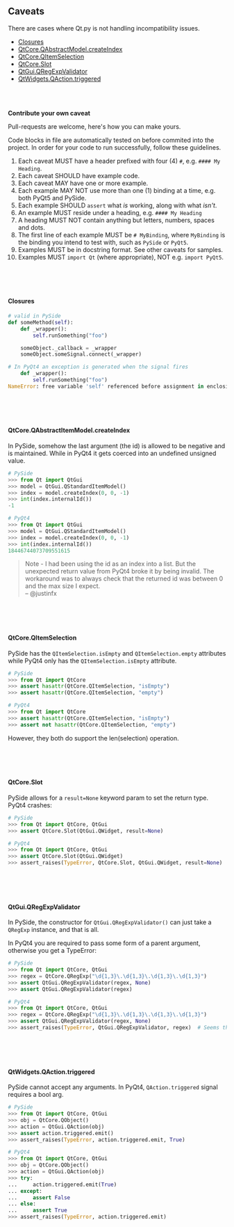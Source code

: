 ## Caveats

There are cases where Qt.py is not handling incompatibility issues.

- [Closures](CAVEATS.md#closures)
- [QtCore.QAbstractModel.createIndex](CAVEATS.md#qtcoreqabstractmodelcreateindex)
- [QtCore.QItemSelection](CAVEATS.md#qtcoreqitemselection)
- [QtCore.Slot](CAVEATS.md#qtcoreslot)
- [QtGui.QRegExpValidator](CAVEATS.md#qtguiqregexpvalidator)
- [QtWidgets.QAction.triggered](CAVEATS.md#qtwidgetsqactiontriggered)

<br>
<br>

**Contribute your own caveat**

Pull-requests are welcome, here's how you can make yours.

Code blocks in file are automatically tested on before commited into the project. In order for your code to run successfully, follow these guidelines.

1. Each caveat MUST have a header prefixed with four (4) `#`, e.g. `#### My Heading`.
1. Each caveat SHOULD have example code.
1. Each caveat MAY have one or more example.
1. Each example MAY NOT use more than one (1) binding at a time, e.g. both PyQt5 and PySide.
1. Each example SHOULD `assert` what *is* working, along with what *isn't*.
1. An example MUST reside under a heading, e.g. `#### My Heading`
1. A heading MUST NOT contain anything but letters, numbers, spaces and dots.
1. The first line of each example MUST be `# MyBinding`, where `MyBinding` is the binding you intend to test with, such as `PySide` or `PyQt5`.
1. Examples MUST be in docstring format. See other caveats for samples.
1. Examples MUST `import Qt` (where appropriate), NOT e.g. `import PyQt5`.

<br>
<br>
<br>

#### Closures

```python 
# valid in PySide
def someMethod(self):
    def _wrapper():
        self.runSomething("foo")

    someObject._callback = _wrapper
    someObject.someSignal.connect(_wrapper)

# In PyQt4 an exception is generated when the signal fires
    def _wrapper():
        self.runSomething("foo")
NameError: free variable 'self' referenced before assignment in enclosing scope
```

<br>
<br>
<br>


#### QtCore.QAbstractItemModel.createIndex

In PySide, somehow the last argument (the id) is allowed to be negative and is maintained. While in PyQt4 it gets coerced into an undefined unsigned value.

```python
# PySide
>>> from Qt import QtGui
>>> model = QtGui.QStandardItemModel()
>>> index = model.createIndex(0, 0, -1)
>>> int(index.internalId())
-1
```

```python
# PyQt4
>>> from Qt import QtGui
>>> model = QtGui.QStandardItemModel()
>>> index = model.createIndex(0, 0, -1)
>>> int(index.internalId())
18446744073709551615
```

> Note - I had been using the id as an index into a list. But the unexpected return value from PyQt4 broke it by being invalid. The workaround was to always check that the returned id was between 0 and the max size I expect.  
– @justinfx

<br>
<br>
<br>

#### QtCore.QItemSelection

PySide has the `QItemSelection.isEmpty` and `QItemSelection.empty` attributes while PyQt4 only has the `QItemSelection.isEmpty` attribute.

```python
# PySide
>>> from Qt import QtCore
>>> assert hasattr(QtCore.QItemSelection, "isEmpty")
>>> assert hasattr(QtCore.QItemSelection, "empty")
```

```python
# PyQt4
>>> from Qt import QtCore
>>> assert hasattr(QtCore.QItemSelection, "isEmpty")
>>> assert not hasattr(QtCore.QItemSelection, "empty")
```

However, they both do support the len(selection) operation.

<br>
<br>
<br>


#### QtCore.Slot

PySide allows for a `result=None` keyword param to set the return type. PyQt4 crashes:

```python
# PySide
>>> from Qt import QtCore, QtGui
>>> assert QtCore.Slot(QtGui.QWidget, result=None)
```

```python
# PyQt4
>>> from Qt import QtCore, QtGui
>>> assert QtCore.Slot(QtGui.QWidget)
>>> assert_raises(TypeError, QtCore.Slot, QtGui.QWidget, result=None)
```


<br>
<br>
<br>

#### QtGui.QRegExpValidator

In PySide, the constructor for `QtGui.QRegExpValidator()` can just take a `QRegExp` instance, and that is all.

In PyQt4 you are required to pass some form of a parent argument, otherwise you get a TypeError:

```python
# PySide
>>> from Qt import QtCore, QtGui
>>> regex = QtCore.QRegExp("\d{1,3}\.\d{1,3}\.\d{1,3}\.\d{1,3}")
>>> assert QtGui.QRegExpValidator(regex, None)
>>> assert QtGui.QRegExpValidator(regex)
```

```python
# PyQt4
>>> from Qt import QtCore, QtGui
>>> regex = QtCore.QRegExp("\d{1,3}\.\d{1,3}\.\d{1,3}\.\d{1,3}")
>>> assert QtGui.QRegExpValidator(regex, None)
>>> assert_raises(TypeError, QtGui.QRegExpValidator, regex)  # Seems this works fine in PyQt4?
```

<br>
<br>
<br>


#### QtWidgets.QAction.triggered

PySide cannot accept any arguments. In PyQt4, `QAction.triggered` signal requires a bool arg.

```python
# PySide
>>> from Qt import QtCore, QtGui
>>> obj = QtCore.QObject()
>>> action = QtGui.QAction(obj)
>>> assert action.triggered.emit()
>>> assert_raises(TypeError, action.triggered.emit, True)
```

```python
# PyQt4
>>> from Qt import QtCore, QtGui
>>> obj = QtCore.QObject()
>>> action = QtGui.QAction(obj)
>>> try:
...     action.triggered.emit(True)
... except:
...     assert False
... else:
...     assert True
>>> assert_raises(TypeError, action.triggered.emit)
```
